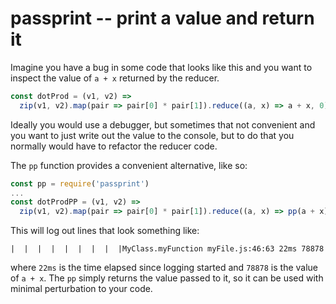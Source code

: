 # passprint -- print a value and return it

Imagine you have a bug in some code that looks like this and you want to inspect the value of `a + x` returned by the reducer.

```js
const dotProd = (v1, v2) =>
  zip(v1, v2).map(pair => pair[0] * pair[1]).reduce((a, x) => a + x, 0)
```

Ideally you would use a debugger, but sometimes that not convenient and you want to just write out the value to the console, but to do that you normally would have to refactor the reducer code.

The `pp` function provides a convenient alternative, like so:

```js
const pp = require('passprint')
...
const dotProdPP = (v1, v2) =>
  zip(v1, v2).map(pair => pair[0] * pair[1]).reduce((a, x) => pp(a + x), 0)
```

This will log out lines that look something like:

```
|  |  |  |  |  |  |  |  |MyClass.myFunction myFile.js:46:63 22ms 78878
```

where `22ms` is the time elapsed since logging started and `78878` is the value of `a + x`. The `pp` simply returns the value passed to it, so it can be used with minimal perturbation to your code.
